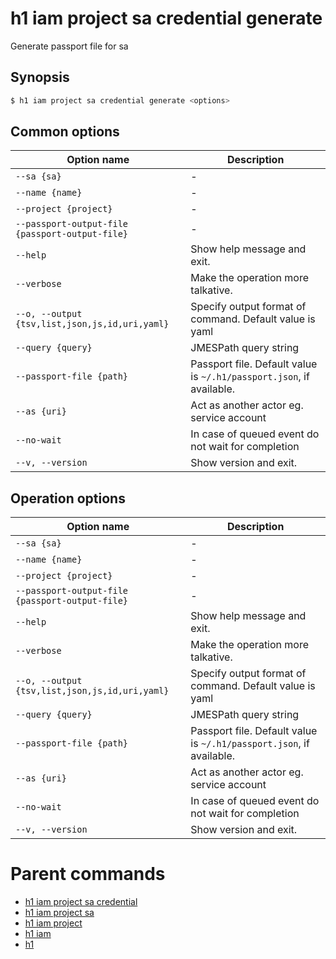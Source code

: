 
# h1 iam project sa credential generate

Generate passport file for sa

## Synopsis

```bash
$ h1 iam project sa credential generate <options>
```

## Common options

| Option name                                         | Description                                                              |
| --------------------------------------------------- | ------------------------------------------------------------------------ |
| ```--sa {sa}```                                     | -                                                                        |
| ```--name {name}```                                 | -                                                                        |
| ```--project {project}```                           | -                                                                        |
| ```--passport-output-file {passport-output-file}``` | -                                                                        |
| ```--help```                                        | Show help message and exit.                                              |
| ```--verbose```                                     | Make the operation more talkative.                                       |
| ```--o, --output {tsv,list,json,js,id,uri,yaml}```  | Specify output format of command. Default value is yaml                  |
| ```--query {query}```                               | JMESPath query string                                                    |
| ```--passport-file {path}```                        | Passport file. Default value is ```~/.h1/passport.json```, if available. |
| ```--as {uri}```                                    | Act as another actor eg. service account                                 |
| ```--no-wait```                                     | In case of queued event do not wait for completion                       |
| ```--v, --version```                                | Show version and exit.                                                   |

## Operation options

| Option name                                         | Description                                                              |
| --------------------------------------------------- | ------------------------------------------------------------------------ |
| ```--sa {sa}```                                     | -                                                                        |
| ```--name {name}```                                 | -                                                                        |
| ```--project {project}```                           | -                                                                        |
| ```--passport-output-file {passport-output-file}``` | -                                                                        |
| ```--help```                                        | Show help message and exit.                                              |
| ```--verbose```                                     | Make the operation more talkative.                                       |
| ```--o, --output {tsv,list,json,js,id,uri,yaml}```  | Specify output format of command. Default value is yaml                  |
| ```--query {query}```                               | JMESPath query string                                                    |
| ```--passport-file {path}```                        | Passport file. Default value is ```~/.h1/passport.json```, if available. |
| ```--as {uri}```                                    | Act as another actor eg. service account                                 |
| ```--no-wait```                                     | In case of queued event do not wait for completion                       |
| ```--v, --version```                                | Show version and exit.                                                   |

# Parent commands

* [h1 iam project sa credential](./../README.md)
* [h1 iam project sa](./../../README.md)
* [h1 iam project](./../../../README.md)
* [h1 iam](./../../../../README.md)
* [h1](./../../../../../README.md)
